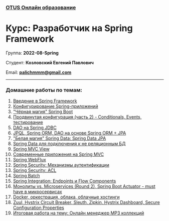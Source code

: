 ### [OTUS Онлайн образование](https://otus.ru/)
# Курс: Разработчик на Spring Framework

Группа: **2022-08-Spring**

Студент: **Козловский Евгений Павлович**

Email: **palichmmm@gmail.com**

---

### Домашние работы по темам:

1. [Введение в Spring Framework](dz1-1)
2. [Конфигурирование Spring-приложений](dz1-2)
3. ["Чёрная магия" Spring Boot](dz1-4)
4. [Продвинутая конфигурация (часть 2) - Conditionals, Events, тестирование](dz1-7)
5. [DAO на Spring JDBC](dz2-9)
6. [JPQL, Spring ORM, DAO на основе Spring ORM + JPA](dz2-11)
7. ["Белая магия" Spring Data: Spring Data JPA](dz2-13)
8. [Spring Data для подключения к не реляционным БД](dz2-15)
9. [Spring MVC View](dz3-18)
10. [Современные приложения на Spring MVC](dz3-19)
11. [Spring WebFlux](dz3-22)
12. [Spring Security: Механизмы аутентификации](dz4-25)
13. [Spring Security: ACL](dz4-27-28)
14. [Spring Batch](dz4-27-28)
15. [Spring Integration: Endpoints и Flow Components](dz4-31)
16. [Монолиты vs. Microservices (Round 2), Spring Boot Actuator - must have в микросервисах](dz4-32)
17. [Docker, оркестрация, облака, облачные хостинги](dz5-34)
18. [Zuul, Hystrix Circuit Breaker, Sleuth, Zipkin, Hystrix Dashboard, Secure Configuration Properties](dz5-37)
19. [Итоговая работа на тему: Онлайн менеджер MP3 коллекций](graduation-project)
